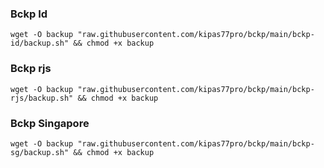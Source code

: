 ### Bckp Id

````
wget -O backup "raw.githubusercontent.com/kipas77pro/bckp/main/bckp-id/backup.sh" && chmod +x backup
````

### Bckp rjs

````
wget -O backup "raw.githubusercontent.com/kipas77pro/bckp/main/bckp-rjs/backup.sh" && chmod +x backup
````

### Bckp Singapore

````
wget -O backup "raw.githubusercontent.com/kipas77pro/bckp/main/bckp-sg/backup.sh" && chmod +x backup
````
